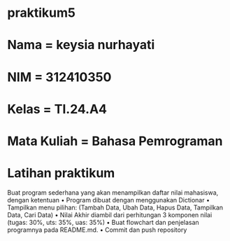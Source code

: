 # praktikum5
# Nama = keysia nurhayati
# NIM = 312410350
# Kelas = TI.24.A4
# Mata Kuliah = Bahasa Pemrograman
# Latihan praktikum
Buat program sederhana yang akan menampilkan daftar nilai
mahasiswa, dengan ketentuan
• Program dibuat dengan menggunakan Dictionar
• Tampilkan menu pilihan: (Tambah Data, Ubah Data, Hapus Data,
Tampilkan Data, Cari Data)
• Nilai Akhir diambil dari perhitungan 3 komponen nilai (tugas: 30%,
uts: 35%, uas: 35%)
• Buat flowchart dan penjelasan programnya pada README.md.
• Commit dan push repository
